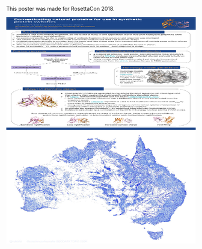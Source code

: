 
This poster was made for RosettaCon 2018.

<img src="./jakeparker_RosettaCon_poster_portrait.png" width=800 height=300>

<img src="./test.jpg" width=800 height=300>


```python

```
